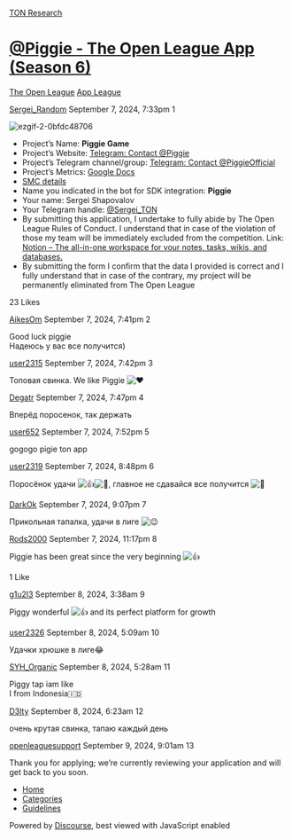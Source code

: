 [TON Research](/)

# [@Piggie - The Open League App (Season 6)](/t/piggie-the-open-league-app-season-6/31905)

[The Open League](/c/the-open-league/app-leaderboard/58)  [App League](/c/the-open-league/app-leaderboard/58) 

    

[Sergei\_Random](https://tonresear.ch/u/Sergei_Random)   September 7, 2024, 7:33pm  1

![ezgif-2-0bfdc48706](https://tonresear.ch/uploads/default/original/2X/c/c888b2b7550a4e974c62166dcd7c1ffa6a559594.gif)

*   Project’s Name: **Piggie Game**
*   Project’s Website: [Telegram: Contact @Piggie](https://t.me/Piggie)
*   Project’s Telegram channel/group: [Telegram: Contact @PiggieOfficial](https://t.me/PiggieOfficial)
*   Project’s Metrics: [Google Docs](https://docs.google.com/document/d/1eXbBLMNsZaMkBTVzzdzCpTVdNF6rrXm4kVLbTWvyH-o/edit?usp=sharing)
*   [SMC details](https://docs.google.com/document/d/1-u_dN-dPlxECPvxjgGSsGyHkQjztsnveu0dPGlpNb00/edit?usp=sharing)
*   Name you indicated in the bot for SDK integration: **Piggie**
*   Your name: Sergei Shapovalov
*   Your Telegram handle: [@Sergei\_TON](https://t.me/Sergei_TON)
*   By submitting this application, I undertake to fully abide by The Open League Rules of Conduct. I understand that in case of the violation of those my team will be immediately excluded from the competition. Link: [Notion – The all-in-one workspace for your notes, tasks, wikis, and databases.](https://ton-org.notion.site/The-Open-League-Rules-of-Conduct-04f4a0fedf1a401687075f5efd83de68)
*   By submitting the form I confirm that the data I provided is correct and I fully understand that in case of the contrary, my project will be permanently eliminated from The Open League

  23 Likes

[AikesOm](https://tonresear.ch/u/AikesOm) September 7, 2024, 7:41pm  2

Good luck piggie  
Надеюсь у вас все получится)

 

[user2315](https://tonresear.ch/u/user2315) September 7, 2024, 7:42pm  3

Топовая свинка. We like Piggie ![:heart:](https://tonresear.ch/images/emoji/twitter/heart.png?v=12 ":heart:")

 

[Degatr](https://tonresear.ch/u/Degatr) September 7, 2024, 7:47pm  4

Вперёд поросенок, так держать

 

[user652](https://tonresear.ch/u/user652) September 7, 2024, 7:52pm  5

gogogo pigie ton app

 

[user2319](https://tonresear.ch/u/user2319) September 7, 2024, 8:48pm  6

Поросёнок удачи ![:+1:](https://tonresear.ch/images/emoji/twitter/+1.png?v=12 ":+1:")![:rofl:](https://tonresear.ch/images/emoji/twitter/rofl.png?v=12 ":rofl:"), главное не сдавайся все получится ![:pig:](https://tonresear.ch/images/emoji/twitter/pig.png?v=12 ":pig:")

 

[DarkOk](https://tonresear.ch/u/DarkOk) September 7, 2024, 9:07pm  7

Прикольная тапалка, удачи в лиге ![:wink:](https://tonresear.ch/images/emoji/twitter/wink.png?v=12 ":wink:")

 

[Rods2000](https://tonresear.ch/u/Rods2000) September 7, 2024, 11:17pm  8

Piggie has been great since the very beginning ![:+1:](https://tonresear.ch/images/emoji/twitter/+1.png?v=12 ":+1:")

  1 Like

[g1u2l3](https://tonresear.ch/u/g1u2l3) September 8, 2024, 3:38am  9

Piggy wonderful ![:+1:](https://tonresear.ch/images/emoji/twitter/+1.png?v=12 ":+1:") and its perfect platform for growth

 

[user2326](https://tonresear.ch/u/user2326) September 8, 2024, 5:09am  10

Удачки хрюшке в лиге😂

 

[SYH\_Organic](https://tonresear.ch/u/SYH_Organic) September 8, 2024, 5:28am  11

Piggy tap iam like  
I from Indonesia🇮🇩

 

[D3lty](https://tonresear.ch/u/D3lty) September 8, 2024, 6:23am  12

очень крутая свинка, тапаю каждый день

 

[openleaguesupport](https://tonresear.ch/u/openleaguesupport) September 9, 2024, 9:01am  13

Thank you for applying; we’re currently reviewing your application and will get back to you soon.

 

*   [Home](/)
*   [Categories](/categories)
*   [Guidelines](/guidelines)

Powered by [Discourse](https://www.discourse.org), best viewed with JavaScript enabled
